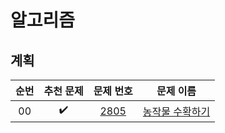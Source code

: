 # 알고리즘

## 계획
|          순번          |        추천 문제         |        문제 번호         |        문제 이름         |  
| :-----: | :-----: | :-----: | :-----: | 
| 00 |  :heavy_check_mark:  | <a href="https://swexpertacademy.com/main/code/problem/problemDetail.do?contestProbId=AV7GLXqKAWYDFAXB" target="_blank">2805</a> | <a href="https://swexpertacademy.com/main/code/problem/problemDetail.do?contestProbId=AV7GLXqKAWYDFAXB" target="_blank">농작물 수확하기</a> |   

